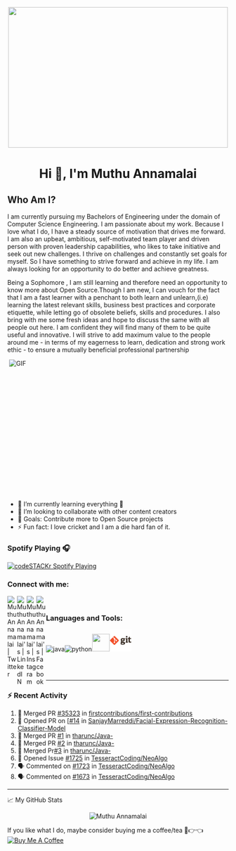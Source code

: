 <p align="center"> <img src="https://raw.githubusercontent.com/muthuannamalai12/muthuannamalai12/master/assets/hello.gif" width="500" height="320"  /> </p>
<h1 align="center">Hi 👋, I'm Muthu Annamalai</h1>
<!--
**muthuannamalai12/muthuannamalai12** is a ✨ _special_ ✨ repository because its `README.md` (this file) appears on your GitHub profile.-->

<!--
Here are some ideas to get you started:-->
<!--
- 🔭 I’m currently working on ...
- 🌱 I’m currently learning ...
- 👯 I’m looking to collaborate on ...
- 🤔 I’m looking for help with ...
- 💬 Ask me about ...
- 📫 How to reach me: ...
- 😄 Pronouns: ...
- ⚡ Fun fact: ...
-->
## Who Am I?
I am currently pursuing my Bachelors of Engineering under the domain of Computer Science Engineering. I am passionate about my work. Because I love what I do, I have a steady source of motivation that drives me forward. I am also an upbeat, ambitious, self-motivated team player and driven person with proven leadership capabilities, who likes to take initiative and seek out new challenges. I thrive on challenges and constantly set goals for myself. So I have something to strive forward and achieve in my life. I am always looking for an opportunity to do better and achieve greatness.

Being a Sophomore , I am still learning and therefore need an opportunity to know more about Open Source.Though I am new, I can vouch for the fact that I am a fast learner with a penchant to both learn and unlearn,(i.e) learning the latest relevant skills, business best practices and corporate etiquette, while letting go of obsolete beliefs, skills and procedures. I also bring with me some fresh ideas and hope to discuss the same with all people out here. I am confident they will find many of them to be quite useful and innovative. I will strive to add maximum value to the people around me - in terms of my eagerness to learn, dedication and strong work ethic - to ensure a mutually beneficial professional partnership

 <img align="right" alt="GIF" src="https://github.com/muthuannamalai12/muthuannamalai12/master/assets/code.gif" width="500" height="320" />
  

- 🌱 I’m currently learning everything 🤣
- 👯 I’m looking to collaborate with other content creators
- 🥅  Goals: Contribute more to Open Source projects
- ⚡ Fun fact: I love cricket and I am a die hard fan of it.

### Spotify Playing 🎧

[<img src="https://now-playing-codestackr.vercel.app/api/spotify-playing" alt="codeSTACKr Spotify Playing" width="350" />](https://open.spotify.com/user/31dbzupfn4chqh5oyocz4hhkpkj4)

### Connect with me:

<a href="https://twitter.com/muthuannamalai_">
  <img align="left" alt="Muthu Annamalai | Twitter" width="22px" src="https://raw.githubusercontent.com/peterthehan/peterthehan/master/assets/twitter.svg" />
</a>
<a href="https://www.linkedin.com/in/muthu-annamalai/">
  <img align="left" alt="Muthu Annamalai's | LinkedIN" width="22px" src="https://raw.githubusercontent.com/peterthehan/peterthehan/master/assets/linkedin.svg" />
</a>
<a href="https://www.instagram.com/muthuannamalai12/">
  <img align="left" alt="Muthu Annamalai's | Instagram" width="22px" src="https://www.flaticon.com/svg/static/icons/svg/174/174855.svg" />
</a>
<a href="https://www.facebook.com/muthuAnnamalai32/">
  <img align="left" alt="Muthu Annamalai's | Facebook" width="22px" src="https://www.nicepng.com/png/full/448-4482584_fb-icon-facebook-icon.png" />
</a>

<br />

### Languages and Tools:

<img src="https://devicons.github.io/devicon/devicon.git/icons/java/java-original.svg" alt="java" width="40" height="40"><img src="https://devicons.github.io/devicon/devicon.git/icons/python/python-original.svg" alt="python" width="40" height="40"/><img src="https://raw.githubusercontent.com/muthuannamalai12/muthuannamalai12/master/assets/c-line.svg" width="40" height="40"/><img src="https://github.com/devicons/devicon/blob/master/icons/git/git-original-wordmark.svg" alt="git" width="50" height="50"/>

<br />
<br />

---

### :zap: Recent Activity

<!--START_SECTION:activity-->
1. 🎉 Merged PR [#35323](https://github.com/firstcontributions/first-contributions/pull/35323) in [firstcontributions/first-contributions](https://github.com/firstcontributions/first-contributions)
2. 💪 Opened PR on [[#14](https://github.com/SanjayMarreddi/Facial-Expression-Recognition-Classifier-Model/pull/13) in [SanjayMarreddi/Facial-Expression-Recognition-Classifier-Model](https://github.com/SanjayMarreddi/Facial-Expression-Recognition-Classifier-Model)
3. 🎉 Merged PR [#1](https:github.com/tharunc/Java-/pull/1) in [tharunc/Java-](https://github.com//tharunc/Java-)
4. 🎉 Merged PR [#2](https://github.com//tharunc/Java-/pull/2) in [tharunc/Java-](https://github.com//tharunc/Java-)
5. 🎉 Merged Pr[#3](https://github.com//tharunc/Java-/pull/3) in [tharunc/Java-](https://github.com//tharunc/Java-)
6. 💪 Opened Issue [#1725](https://github.com/TesseractCoding/NeoAlgo/issues/1725) in [TesseractCoding/NeoAlgo](https://github.com/TesseractCoding/NeoAlgo)
7. 🗣 Commented on [#1723](https://github.com/TesseractCoding/NeoAlgo/issues/1723) in [TesseractCoding/NeoAlgo](https://github.com/TesseractCoding/NeoAlgo)
8. 🗣 Commented on [#1673](https://github.com/TesseractCoding/NeoAlgo/issues/1673) in [TesseractCoding/NeoAlgo](https://github.com/TesseractCoding/NeoAlgo)

<!--END_SECTION:activity-->

---


📈 My GitHub Stats

<p align="center"> <img src="https://github-readme-stats.vercel.app/api?username=muthuannamalai12&show_icons=true&theme=gotham" alt="Muthu Annamalai" />
  
 If you like what I do, maybe consider buying me a coffee/tea 🥺👉👈
 <a href="https://www.buymeacoffee.com/abhisheknaiidu" target="_blank"><img src="https://cdn.buymeacoffee.com/buttons/v2/default-red.png" alt="Buy Me A Coffee" width="150"></a>
  

